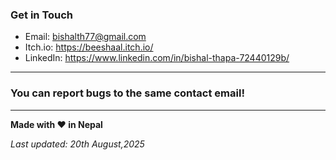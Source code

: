 ### Get in Touch

- Email: bishalth77@gmail.com
-   Itch.io: https://beeshaal.itch.io/
-    LinkedIn: https://www.linkedin.com/in/bishal-thapa-72440129b/

****
### You can report bugs to the same contact email!

***

**Made with ❤️ in Nepal**

*Last updated: 20th August,2025*

